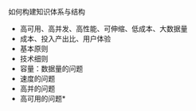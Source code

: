 如何构建知识体系与结构

* 高可用、高并发、高性能、可伸缩、低成本、大数据量
* 成本、投入产出比、用户体验
* 基本原则
* 技术细则
* 容量：数据量的问题
* 速度的问题
* 高并的问题
* 高可用的问题* 

